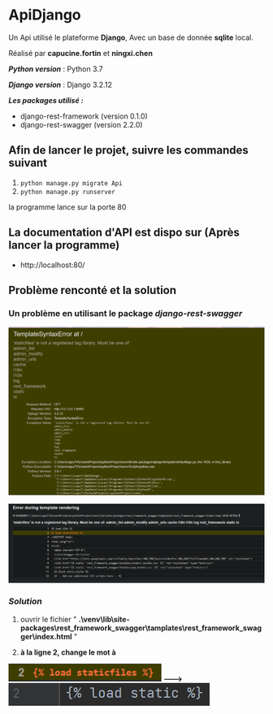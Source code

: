 # ApiDjango

Un Api utilisé le plateforme **Django**, Avec un base de donnée **sqlite** local. 

Réalisé par **capucine.fortin** et **ningxi.chen**

_**Python version**_ : Python 3.7

_**Django version**_ : Django 3.2.12

_**Les packages utilisé :**_

- django-rest-framework (version 0.1.0)
- django-rest-swagger (version 2.2.0)

## Afin de lancer le projet, suivre les commandes suivant
1. ```python manage.py migrate Api```
2. ```python manage.py runserver```

la programme lance sur la porte 80

## La documentation d'API est dispo sur (Après lancer la programme)
- http://localhost:80/ 

## Problème renconté et la solution

### Un problème en utilisant le package _django-rest-swagger_

![img_3.png](img_3.png)

![img.png](img.png)

### ___Solution___

1. ouvrir le fichier 
" **.\venv\lib\site-packages\rest_framework_swagger\tamplates\rest_framework_swagger\index.html** "

2. **à la ligne 2, change le mot <staticfiles> à <static>**

![img_1.png](img_1.png) **--->** ![img_2.png](img_2.png)
